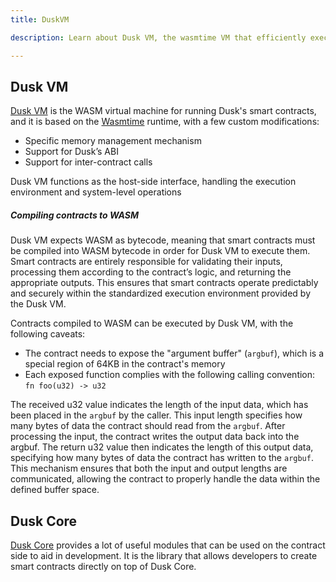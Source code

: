 ```yaml
---
title: DuskVM

description: Learn about Dusk VM, the wasmtime VM that efficiently executes smart contracts on Dusk.

---
```


## Dusk VM

<a href="https://github.com/dusk-network/rusk/tree/master/vm" target="_blank">Dusk VM</a> is the WASM virtual machine for running Dusk's smart contracts, and it is based on the <a href="https://wasmtime.dev" target="_blank">Wasmtime</a> runtime, with a few custom modifications:
- Specific memory management mechanism
- Support for Dusk’s ABI
- Support for inter-contract calls 

Dusk VM functions as the host-side interface, handling the execution environment and system-level operations

##### Compiling contracts to WASM

Dusk VM expects WASM as bytecode, meaning that smart contracts must be compiled into WASM bytecode in order for Dusk VM to execute them. Smart contracts are entirely responsible for validating their inputs, processing them according to the contract’s logic, and returning the appropriate outputs. This ensures that smart contracts operate predictably and securely within the standardized execution environment provided by the Dusk VM.

Contracts compiled to WASM can be executed by Dusk VM, with the following caveats:
- The contract needs to expose the "argument buffer" (`argbuf`), which is a special region of 64KB in the contract's memory
- Each exposed function complies with the following calling convention: `fn foo(u32) -> u32`

The received u32 value indicates the length of the input data, which has been placed in the `argbuf` by the caller. This input length specifies how many bytes of data the contract should read from the `argbuf`. After processing the input, the contract writes the output data back into the argbuf. The return u32 value then indicates the length of this output data, specifying how many bytes of data the contract has written to the `argbuf`. This mechanism ensures that both the input and output lengths are communicated, allowing the contract to properly handle the data within the defined buffer space.

## Dusk Core

<a href="https://github.com/dusk-network/rusk/tree/master/core" target="_blank">Dusk Core</a> provides a lot of useful modules that can be used on the contract side to aid in development. It is the library that allows developers to create smart contracts directly on top of Dusk Core.

